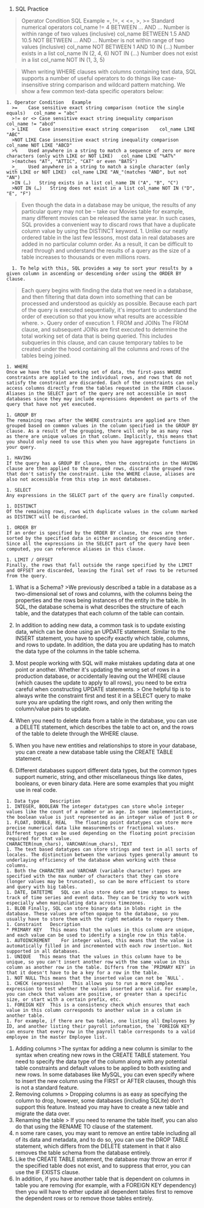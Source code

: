 1. SQL Practice 
  > Operator	Condition	SQL Example
  =, !=, < <=, >, >=	Standard numerical operators	col_name != 4
  BETWEEN … AND …	Number is within range of two values (inclusive)	col_name BETWEEN 1.5 AND 10.5
  NOT BETWEEN … AND …	Number is not within range of two values (inclusive)	col_name NOT BETWEEN 1 AND 10
  IN (…)	Number exists in a list	col_name IN (2, 4, 6)
  NOT IN (…)	Number does not exist in a list	col_name NOT IN (1, 3, 5) 

  > When writing WHERE clauses with columns containing text data, SQL supports a number of useful operators to do things like case-insensitive string comparison and wildcard pattern matching. We show a few common text-data specific operators below:

    1. Operator	Condition	Example
      >=	Case sensitive exact string comparison (notice the single equals)	col_name = "abc"
      >!= or <>	Case sensitive exact string inequality comparison	col_name != "abcd"
      > LIKE	Case insensitive exact string comparison	col_name LIKE "ABC"
      >NOT LIKE	Case insensitive exact string inequality comparison	col_name NOT LIKE "ABCD"
      >%	Used anywhere in a string to match a sequence of zero or more characters (only with LIKE or NOT LIKE)	col_name LIKE "%AT%"
      >(matches "AT", "ATTIC", "CAT" or even "BATS")
      >_	Used anywhere in a string to match a single character (only with LIKE or NOT LIKE)	col_name LIKE "AN_"(matches "AND", but not "AN")
      >IN (…)	String exists in a list	col_name IN ("A", "B", "C")
      >NOT IN (…)	String does not exist in a list	col_name NOT IN ("D", "E", "F")

  > Even though the data in a database may be unique, the results of any particular query may not be – take our Movies table for example, many different movies can be released the same year. In such cases, SQL provides a convenient way to discard rows that have a duplicate column value by using the DISTINCT keyword.
    1. Unlike our neatly ordered table in the last few lessons, most data in real databases are added in no particular column order. As a result, it can be difficult to read through and understand the results of a query as the size of a table increases to thousands or even millions rows.

      1. To help with this, SQL provides a way to sort your results by a given column in ascending or descending order using the ORDER BY clause.

  > Each query begins with finding the data that we need in a database, and then filtering that data down into something that can be processed and understood as quickly as possible. Because each part of the query is executed sequentially, it's important to understand the order of execution so that you know what results are accessible where.
    >. Query order of execution
    1. FROM and JOINs
    The FROM clause, and subsequent JOINs are first executed to determine the total working set of data that is being queried. This includes subqueries in this clause, and can cause temporary tables to be created under the hood containing all the columns and rows of the tables being joined.

    1. WHERE
    Once we have the total working set of data, the first-pass WHERE constraints are applied to the individual rows, and rows that do not satisfy the constraint are discarded. Each of the constraints can only access columns directly from the tables requested in the FROM clause. Aliases in the SELECT part of the query are not accessible in most databases since they may include expressions dependent on parts of the query that have not yet executed.

    1. GROUP BY
    The remaining rows after the WHERE constraints are applied are then grouped based on common values in the column specified in the GROUP BY clause. As a result of the grouping, there will only be as many rows as there are unique values in that column. Implicitly, this means that you should only need to use this when you have aggregate functions in your query.

    1. HAVING
    If the query has a GROUP BY clause, then the constraints in the HAVING clause are then applied to the grouped rows, discard the grouped rows that don't satisfy the constraint. Like the WHERE clause, aliases are also not accessible from this step in most databases.

    1. SELECT
    Any expressions in the SELECT part of the query are finally computed.

    1. DISTINCT
    Of the remaining rows, rows with duplicate values in the column marked as DISTINCT will be discarded.

    1. ORDER BY
    If an order is specified by the ORDER BY clause, the rows are then sorted by the specified data in either ascending or descending order. Since all the expressions in the SELECT part of the query have been computed, you can reference aliases in this clause.

    1. LIMIT / OFFSET
    Finally, the rows that fall outside the range specified by the LIMIT and OFFSET are discarded, leaving the final set of rows to be returned from the query.

  1. What is a Schema?
    >We previously described a table in a database as a two-dimensional set of rows and columns, with the columns being the properties and the rows being instances of the entity in the table. In SQL, the database schema is what describes the structure of each table, and the datatypes that each column of the table can contain.

  1. In addition to adding new data, a common task is to update existing data, which can be done using an UPDATE statement. Similar to the INSERT statement, you have to specify exactly which table, columns, and rows to update. In addition, the data you are updating has to match the data type of the columns in the table schema.
  1. Most people working with SQL will make mistakes updating data at one point or another. Whether it's updating the wrong set of rows in a production database, or accidentally leaving out the WHERE clause (which causes the update to apply to all rows), you need to be extra careful when constructing UPDATE statements.
    > One helpful tip is to always write the constraint first and test it in a SELECT query to make sure you are updating the right rows, and only then writing the column/value pairs to update.
  1. When you need to delete data from a table in the database, you can use a DELETE statement, which describes the table to act on, and the rows of the table to delete through the WHERE clause.
  1. When you have new entities and relationships to store in your database, you can create a new database table using the CREATE TABLE statement.
  1. Different databases support different data types, but the common types support numeric, string, and other miscellaneous things like dates, booleans, or even binary data. Here are some examples that you might use in real code.

    1. Data type	Description
    1. INTEGER, BOOLEAN	The integer datatypes can store whole integer values like the count of a number or an age. In some implementations, the boolean value is just represented as an integer value of just 0 or 1. FLOAT, DOUBLE, REAL	The floating point datatypes can store more precise numerical data like measurements or fractional values. Different types can be used depending on the floating point precision required for that value.
    CHARACTER(num_chars), VARCHAR(num_chars), TEXT	
    1. The text based datatypes can store strings and text in all sorts of locales. The distinction between the various types generally amount to underlaying efficiency of the database when working with these columns.
    1. Both the CHARACTER and VARCHAR (variable character) types are specified with the max number of characters that they can store (longer values may be truncated), so can be more efficient to store and query with big tables.
    1. DATE, DATETIME	SQL can also store date and time stamps to keep track of time series and event data. They can be tricky to work with especially when manipulating data across timezones.
    1. BLOB	Finally, SQL can store binary data in blobs right in the database. These values are often opaque to the database, so you usually have to store them with the right metadata to requery them.
    1. Constraint	Description
    * PRIMARY KEY	This means that the values in this column are unique, and each value can be used to identify a single row in this table.
    1. AUTOINCREMENT	For integer values, this means that the value is automatically filled in and incremented with each row insertion. Not supported in all databases.
    1. UNIQUE	This means that the values in this column have to be unique, so you can't insert another row with the same value in this column as another row in the table. Differs from the `PRIMARY KEY` in that it doesn't have to be a key for a row in the table.
    1. NOT NULL	This means that the inserted value can not be `NULL`.
    1. CHECK (expression)	This allows you to run a more complex expression to test whether the values inserted are valid. For example, you can check that values are positive, or greater than a specific size, or start with a certain prefix, etc.
    1. FOREIGN KEY	This is a consistency check which ensures that each value in this column corresponds to another value in a column in another table.
    1. For example, if there are two tables, one listing all Employees by ID, and another listing their payroll information, the `FOREIGN KEY` can ensure that every row in the payroll table corresponds to a valid employee in the master Employee list.
  1. Adding columns
    >The syntax for adding a new column is similar to the syntax when creating new rows in the CREATE TABLE statement. You need to specify the data type of the column along with any potential table constraints and default values to be applied to both existing and new rows. In some databases like MySQL, you can even specify where to insert the new column using the FIRST or AFTER clauses, though this is not a standard feature.
  1. Removing columns
    > Dropping columns is as easy as specifying the column to drop, however, some databases (including SQLite) don't support this feature. Instead you may have to create a new table and migrate the data over.
  1. Renaming the table
    > If you need to rename the table itself, you can also do that using the RENAME TO clause of the statement.  
  1. n some rare cases, you may want to remove an entire table including all of its data and metadata, and to do so, you can use the DROP TABLE statement, which differs from the DELETE statement in that it also removes the table schema from the database entirely.
  1. Like the CREATE TABLE statement, the database may throw an error if the specified table does not exist, and to suppress that error, you can use the IF EXISTS clause.
  1. In addition, if you have another table that is dependent on columns in table you are removing (for example, with a FOREIGN KEY dependency) then you will have to either update all dependent tables first to remove the dependent rows or to remove those tables entirely.


